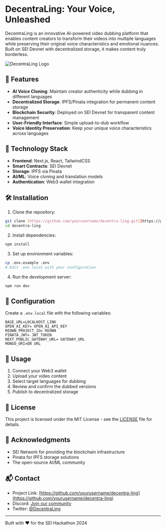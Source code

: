 # DecentraLing: Your Voice, Unleashed

DecentraLing is an innovative AI-powered video dubbing platform that enables content creators to transform their videos into multiple languages while preserving their original voice characteristics and emotional nuances. Built on SEI Devnet with decentralized storage, it makes content truly borderless.

![DecentraLing Logo](assets/logo.svg)

## 🌟 Features

- **AI Voice Cloning**: Maintain creator authenticity while dubbing in different languages
- **Decentralized Storage**: IPFS/Pinata integration for permanent content storage
- **Blockchain Security**: Deployed on SEI Devnet for transparent content management
- **User-Friendly Interface**: Simple upload-to-dub workflow
- **Voice Identity Preservation**: Keep your unique voice characteristics across languages

## 🚀 Technology Stack

- **Frontend**: Next.js, React, TailwindCSS
- **Smart Contracts**: SEI Devnet
- **Storage**: IPFS via Pinata
- **AI/ML**: Voice cloning and translation models
- **Authentication**: Web3 wallet integration

## 🛠️ Installation

1. Clone the repository:
```bash
git clone [https://github.com/yourusername/decentra-ling.git](https://github.com/neutr0n420/decentra-ling)
cd decentra-ling
```

2. Install dependencies:
```bash
npm install
```

3. Set up environment variables:
```bash
cp .env.example .env
# Edit .env.local with your configuration
```

4. Run the development server:
```bash
npm run dev
```

## 🔧 Configuration

Create a `.env.local` file with the following variables:
```env
BASE_URL=LOCALHOST_LINK
OPEN_AI_KEY= OPEN_AI_API_KEY
REOWN_PROJECT_ID= REOWN
PINATA_JWT= JWT_TOKEN
NEXT_PUBLIC_GATEWAY_URL= GATEWAY_URL
MONGO_URI=DB URL
```

## 📖 Usage

1. Connect your Web3 wallet
2. Upload your video content
3. Select target languages for dubbing
4. Review and confirm the dubbed versions
5. Publish to decentralized storage

## 📄 License

This project is licensed under the MIT License - see the [LICENSE](LICENSE) file for details.

## 🙏 Acknowledgments

- SEI Network for providing the blockchain infrastructure
- Pinata for IPFS storage solutions
- The open-source AI/ML community

## 📬 Contact

- Project Link: [https://github.com/yourusername/decentra-ling](https://github.com/yourusername/decentra-ling)
- Discord: [Join our community](your-discord-link)
- Twitter: [@DecentraLing](your-twitter-link)

---

Built with ❤️ for the SEI Hackathon 2024
